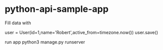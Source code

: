 # python-api-sample-app

Fill data with

user = User(id=1,name='Robert',active_from=timezone.now())
user.save()

run app
python3 manage.py runserver
